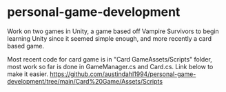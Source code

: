 # personal-game-development
Work on two games in Unity, a game based off Vampire Survivors to begin learning Unity since it seemed simple enough, and more recently a card based game.

Most recent code for card game is in "Card GameAssets/Scripts" folder, most work so far is done in GameManager.cs and Card.cs. Link below to make it easier.
https://github.com/austindahl1994/personal-game-development/tree/main/Card%20Game/Assets/Scripts
